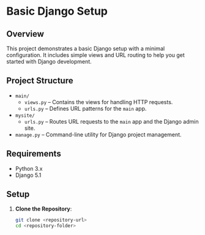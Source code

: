# Basic Django Setup

## Overview

This project demonstrates a basic Django setup with a minimal configuration. It includes simple views and URL routing to help you get started with Django development.

## Project Structure

- `main/`
  - `views.py` – Contains the views for handling HTTP requests.
  - `urls.py` – Defines URL patterns for the `main` app.
- `mysite/`
  - `urls.py` – Routes URL requests to the `main` app and the Django admin site.
- `manage.py` – Command-line utility for Django project management.

## Requirements

- Python 3.x
- Django 5.1

## Setup

1. **Clone the Repository**:

   ```bash
   git clone <repository-url>
   cd <repository-folder>
